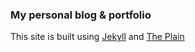 ### My personal blog & portfolio 

This site is built using [Jekyll](https://jekyllrb.com/) and [The Plain](https://heiswayi.github.io/the-plain/)
